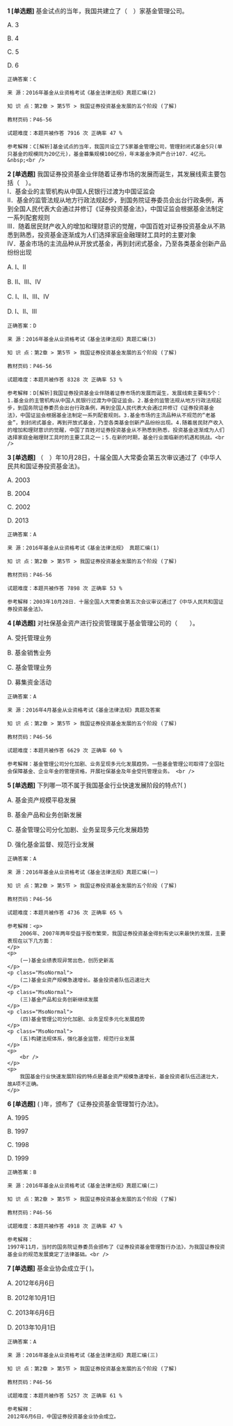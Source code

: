 **1 [单选题]** 基金试点的当年，我国共建立了（　）家基金管理公司。 

A. 3&nbsp;

B. 4&nbsp;

C. 5&nbsp;

D. 6&nbsp;

```
正确答案：C

来 源：2016年基金从业资格考试《基金法律法规》真题汇编(2)

知 识 点：第2章 > 第5节 > 我国证券投资基金发展的五个阶段 (了解)

教材页码：P46-56

试题难度：本题共被作答 7916 次 正确率 47 %

参考解释：C[解析]基金试点的当年，我国共设立了5家基金管理公司，管理封闭式基金5只(单只基金的规模同为20亿元)，基金募集规模100亿份，年末基金净资产合计107．4亿元。&nbsp;<br />

```


**2 [单选题]** 我国证券投资基金业伴随着证券市场的发展而诞生，其发展线索主要包括（&emsp;）。 <br />
Ⅰ．基金业的主管机构从中国人民银行过渡为中国证监会 <br />
Ⅱ．基金的监管法规从地方行政法规起步，到国务院证券委员会出台行政条例，再到全国人民代表大会通过并修订《证券投资基金法》，中国证监会根据基金法制定一系列配套规则 <br />
Ⅲ．随着居民财产收入的增加和理财意识的觉醒，中国百姓对证券投资基金从不熟悉到熟悉，投资基金逐渐成为人们选择家庭金融理财工具时的主要对象 <br />
Ⅳ．基金市场的主流品种从开放式基金，再到封闭式基金，乃至各类基金创新产品纷纷出现 

A. Ⅰ、Ⅱ&nbsp;

B. Ⅱ、Ⅲ、Ⅳ&nbsp;

C. Ⅰ、Ⅱ、Ⅲ、Ⅳ&nbsp;

D. Ⅰ、Ⅱ、Ⅲ&nbsp;

```
正确答案：D

来 源：2016年基金从业资格考试《基金法律法规》真题汇编(3)

知 识 点：第2章 > 第5节 > 我国证券投资基金发展的五个阶段 (了解)

教材页码：P46-56

试题难度：本题共被作答 8328 次 正确率 53 %

参考解释：D[解析]我国证券投资基金业伴随着证券市场的发展而诞生，发展线索主要有5个：1.基金业的主管机构从中国人民银行过渡为中国证监会。2.基金的监管法规从地方行政法规起步，到国务院证券委员会出台行政条例，再到全国人民代表大会通过并修订《证券投资基金法》，中国证监会根据基金法制定一系列配套规则。3.基金市场的主流品种从不规范的“老基金”，到封闭式基金，再到开放式基金，乃至各类基金创新产品纷纷出现。4.随着居民财产收入的增加和理财意识的觉醒，中国了百姓对证券投资基金从不熟悉到熟悉，投资基金逐渐成为人们选择家庭金融理财工具时的主要工具之一；5.在新的时期，基金行业面临新的机遇和挑战。<br />
```


**3 [单选题]** （&emsp;）年10月28日，十届全国人大常委会第五次审议通过了《中华人民共和国证券投资基金法》。 

A. 2003&nbsp;

B. 2004&nbsp;

C. 2002&nbsp;

D. 2013&nbsp;

```
正确答案：A

来 源：2016年基金从业资格考试《基金法律法规》 真题汇编(1)

知 识 点：第2章 > 第5节 > 我国证券投资基金发展的五个阶段 (了解)

教材页码：P46-56

试题难度：本题共被作答 7898 次 正确率 53 %

参考解释：2003年10月28日．十届全国人大常委会第五次会议审议通过了《中华人民共和国证券投资基金法》。
```


**4 [单选题]** 对社保基金资产进行投资管理属于基金管理公司的（　　）。 

A. 受托管理业务

B. 基金销售业务

C. 基金管理业务

D. 募集资金活动 

```
正确答案：A

来 源：2016年4月基金从业资格考试《基金法律法规》真题及答案

知 识 点：第2章 > 第5节 > 我国证券投资基金发展的五个阶段 (了解)

教材页码：P46-56

试题难度：本题共被作答 6629 次 正确率 60 %

参考解释：基金管理公司分化加剧、业务呈现多元化发展趋势。一些基金管理公司取得了全国社会保障基金、企业年金的管理资格，开展社保基金及年金受托管理业务。 <br />

```


**5 [单选题]** 下列哪一项不属于我国基金行业快速发展阶段的特点?( )

A. 基金资产规模平稳发展

B. 基金产品和业务创新发展

C. 基金管理公司分化加剧、业务呈现多元化发展趋势

D. 强化基金监督、规范行业发展

```
正确答案：A

来 源：2016年基金从业资格考试《基金法律法规》真题汇编(一)

知 识 点：第2章 > 第5节 > 我国证券投资基金发展的五个阶段 (了解)

教材页码：P46-56

试题难度：本题共被作答 4736 次 正确率 65 %

参考解释：<p>
	2006年、2007年两年受益于股市繁荣，我国证券投资基金得到有史以来最快的发展，主要表现在以下几方面：
</p>
<p>
	(一)基金业绩表现异常出色，创历史新高
</p>
<p class="MsoNormal">
	(二)基金业资产规模急速增长。基金投资者队伍迅速壮大
</p>
<p class="MsoNormal">
	(三)基金产品和业务创新继续发展
</p>
<p class="MsoNormal">
	(四)基金管理公司分化加剧、业务呈现多元化发展趋势
</p>
<p class="MsoNormal">
	(五)构建法规体系，强化基金监管，规范行业发展
</p>
<p>
	<br />
</p>
<p>
	我国基金行业快速发展阶段的特点是基金资产规模急速增长，基金投资者队伍迅速壮大，故A项不正确。
</p>
```


**6 [单选题]** 
( )年，颁布了《证券投资基金管理暂行办法》。

A. 1995

B. 1997

C. 1998

D. 1999

```
正确答案：B

来 源：2016年基金从业资格考试《基金法律法规》真题汇编(二)

知 识 点：第2章 > 第5节 > 我国证券投资基金发展的五个阶段 (了解)

教材页码：P46-56

试题难度：本题共被作答 4918 次 正确率 47 %

参考解释：
1997年11月，当时的国务院证券委员会颁布了《证券投资基金管理暂行办法》，为我国证券投资基金业的规范发展奠定了法律基础。<br />

```


**7 [单选题]** 
基金业协会成立于( )。

A. 2012年6月6日

B. 2012年10月1日

C. 2013年6月6日

D. 2013年10月1日

```
正确答案：A

来 源：2016年基金从业资格考试《基金法律法规》真题汇编(三)

知 识 点：第2章 > 第5节 > 我国证券投资基金发展的五个阶段 (了解)

教材页码：P46-56

试题难度：本题共被作答 5257 次 正确率 61 %

参考解释：
2012年6月6日，中国证券投资基金业协会成立。
```


